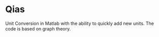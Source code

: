 # Qias
Unit Conversion in Matlab with the ability to quickly add new units. The code is based on graph theory.
